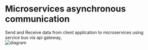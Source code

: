 # Microservices asynchronous communication
Send and Receive data from client application to microservices using service bus via api gateway,
<br />
![diagram](https://github.com/shuvo009/microservices-asynchronous-communication/blob/main/diagram%20.png)
